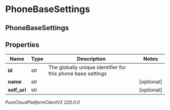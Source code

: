 # PhoneBaseSettings

## PhoneBaseSettings

## Properties

|Name | Type | Description | Notes|
|------------ | ------------- | ------------- | -------------|
| **id** | str | The globally unique identifier for this phone base settings | |
| **name** | str |  | [optional] |
| **self_uri** | str |  | [optional] |



_PureCloudPlatformClientV2 220.0.0_
